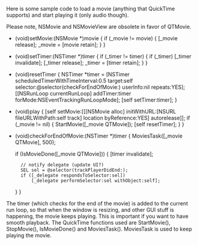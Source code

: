 

Here is some sample code to load a movie (anything that QuickTime supports) and start playing it (only audio though).

Please note, NSMovie and NSMovieView are obsolete in favor of QTMovie.

    
- (void)setMovie:(NSMovie *)movie
{
	if (_movie != movie)
	{
		[_movie release];
		_movie = [movie retain];
	}
}

- (void)setTimer:(NSTimer *)timer
{
	if (_timer != timer)
	{
		if (_timer) [_timer invalidate];
		[_timer release];
		_timer = [timer retain];
	}
}

- (void)resetTimer
{
	NSTimer *timer = [NSTimer scheduledTimerWithTimeInterval:0.5 target:self selector:@selector(checkForEndOfMovie:) userInfo:nil repeats:YES];
	[[NSRunLoop currentRunLoop] addTimer:timer forMode:NSEventTrackingRunLoopMode];
	[self setTimer:timer];
}	

- (void)play
{
	[self setMovie:[[[NSMovie alloc] initWithURL:[NSURL fileURLWithPath:self track] location byReference:YES] autorelease]];
	if (_movie != nil)
	{
		StartMovie([_movie QTMovie]);
		[self resetTimer];
	}
}

- (void)checkForEndOfMovie:(NSTimer *)timer
{
	MoviesTask([_movie QTMovie], 500);
	
	if (IsMovieDone([_movie QTMovie]))
	{
		[timer invalidate];
		
		// notify delegate (update UI?)
		SEL sel = @selector(trackPlayerDidEnd:);
		if ([_delegate respondsToSelector:sel])
			[_delegate performSelector:sel withObject:self];
	}
}


The timer (which checks for the end of the movie) is added to the current run loop, so that when the window is resizing, and other GUI stuff is happening, the movie keeps playing. This is important if you want to have smooth playback. The QuickTime functions used are StartMovie(), StopMovie(), IsMovieDone() and MoviesTask(). MoviesTask is used to keep playing the movie.
